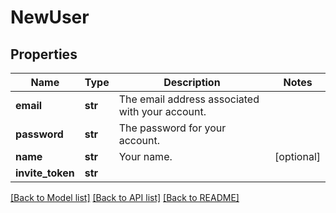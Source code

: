 # NewUser


## Properties
Name | Type | Description | Notes
------------ | ------------- | ------------- | -------------
**email** | **str** | The email address associated with your account. | 
**password** | **str** | The password for your account. | 
**name** | **str** | Your name. | [optional] 
**invite_token** | **str** |  | 

[[Back to Model list]](../README.md#documentation-for-models) [[Back to API list]](../README.md#documentation-for-api-endpoints) [[Back to README]](../README.md)


